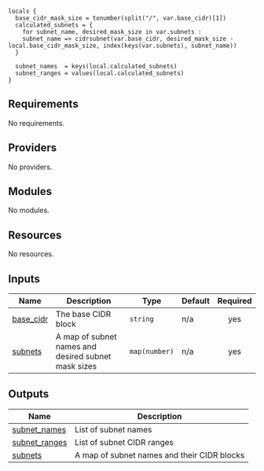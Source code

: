 ```hcl
locals {
  base_cidr_mask_size = tonumber(split("/", var.base_cidr)[1])
  calculated_subnets = {
    for subnet_name, desired_mask_size in var.subnets :
    subnet_name => cidrsubnet(var.base_cidr, desired_mask_size - local.base_cidr_mask_size, index(keys(var.subnets), subnet_name))
  }

  subnet_names  = keys(local.calculated_subnets)
  subnet_ranges = values(local.calculated_subnets)
}

```
## Requirements

No requirements.

## Providers

No providers.

## Modules

No modules.

## Resources

No resources.

## Inputs

| Name | Description | Type | Default | Required |
|------|-------------|------|---------|:--------:|
| <a name="input_base_cidr"></a> [base\_cidr](#input\_base\_cidr) | The base CIDR block | `string` | n/a | yes |
| <a name="input_subnets"></a> [subnets](#input\_subnets) | A map of subnet names and desired subnet mask sizes | `map(number)` | n/a | yes |

## Outputs

| Name | Description |
|------|-------------|
| <a name="output_subnet_names"></a> [subnet\_names](#output\_subnet\_names) | List of subnet names |
| <a name="output_subnet_ranges"></a> [subnet\_ranges](#output\_subnet\_ranges) | List of subnet CIDR ranges |
| <a name="output_subnets"></a> [subnets](#output\_subnets) | A map of subnet names and their CIDR blocks |
